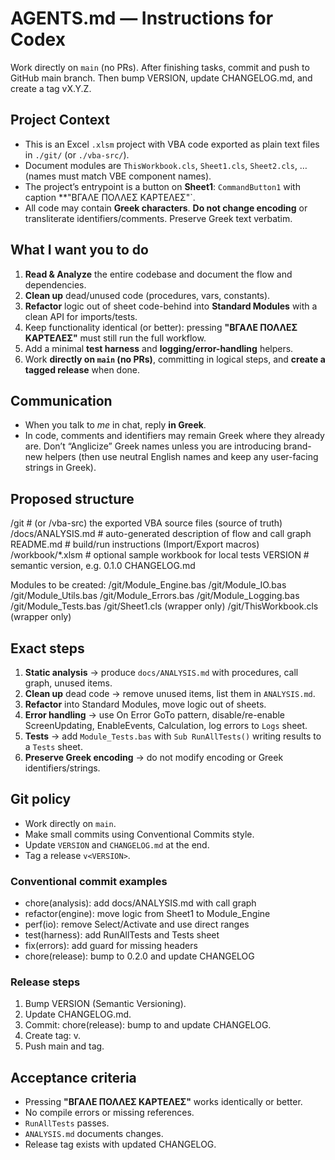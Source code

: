 # AGENTS.md — Instructions for Codex

Work directly on `main` (no PRs).
After finishing tasks, commit and push to GitHub main branch.
Then bump VERSION, update CHANGELOG.md, and create a tag vX.Y.Z.


## Project Context
- This is an Excel `.xlsm` project with VBA code exported as plain text files in `./git/` (or `./vba-src/`).
- Document modules are `ThisWorkbook.cls`, `Sheet1.cls`, `Sheet2.cls`, … (names must match VBE component names).
- The project’s entrypoint is a button on **Sheet1**: `CommandButton1` with caption **"ΒΓΑΛΕ ΠΟΛΛΕΣ ΚΑΡΤΕΛΕΣ"`.
- All code may contain **Greek characters**. **Do not change encoding** or transliterate identifiers/comments. Preserve Greek text verbatim.

## What I want you to do
1) **Read & Analyze** the entire codebase and document the flow and dependencies.
2) **Clean up** dead/unused code (procedures, vars, constants).
3) **Refactor** logic out of sheet code-behind into **Standard Modules** with a clean API for imports/tests.
4) Keep functionality identical (or better): pressing **"ΒΓΑΛΕ ΠΟΛΛΕΣ ΚΑΡΤΕΛΕΣ"** must still run the full workflow.
5) Add a minimal **test harness** and **logging/error-handling** helpers.
6) Work **directly on `main` (no PRs)**, committing in logical steps, and **create a tagged release** when done.

## Communication
- When you talk to *me* in chat, reply **in Greek**.
- In code, comments and identifiers may remain Greek where they already are. Don’t “Anglicize” Greek names unless you are introducing brand-new helpers (then use neutral English names and keep any user-facing strings in Greek).

## Proposed structure
/git                   # (or /vba-src) the exported VBA source files (source of truth)
/docs/ANALYSIS.md      # auto-generated description of flow and call graph
README.md              # build/run instructions (Import/Export macros)
/workbook/*.xlsm       # optional sample workbook for local tests
VERSION                # semantic version, e.g. 0.1.0
CHANGELOG.md

Modules to be created:
/git/Module_Engine.bas
/git/Module_IO.bas
/git/Module_Utils.bas
/git/Module_Errors.bas
/git/Module_Logging.bas
/git/Module_Tests.bas
/git/Sheet1.cls (wrapper only)
/git/ThisWorkbook.cls (wrapper only)

## Exact steps
1. **Static analysis** → produce `docs/ANALYSIS.md` with procedures, call graph, unused items.
2. **Clean up** dead code → remove unused items, list them in `ANALYSIS.md`.
3. **Refactor** into Standard Modules, move logic out of sheets.
4. **Error handling** → use On Error GoTo pattern, disable/re-enable ScreenUpdating, EnableEvents, Calculation, log errors to `Logs` sheet.
5. **Tests** → add `Module_Tests.bas` with `Sub RunAllTests()` writing results to a `Tests` sheet.
6. **Preserve Greek encoding** → do not modify encoding or Greek identifiers/strings.

## Git policy
- Work directly on `main`.
- Make small commits using Conventional Commits style.
- Update `VERSION` and `CHANGELOG.md` at the end.
- Tag a release `v<VERSION>`.

### Conventional commit examples
- chore(analysis): add docs/ANALYSIS.md with call graph
- refactor(engine): move logic from Sheet1 to Module_Engine
- perf(io): remove Select/Activate and use direct ranges
- test(harness): add RunAllTests and Tests sheet
- fix(errors): add guard for missing headers
- chore(release): bump to 0.2.0 and update CHANGELOG

### Release steps
1. Bump VERSION (Semantic Versioning).
2. Update CHANGELOG.md.
3. Commit: chore(release): bump to <VERSION> and update CHANGELOG.
4. Create tag: v<VERSION>.
5. Push main and tag.

## Acceptance criteria
- Pressing **"ΒΓΑΛΕ ΠΟΛΛΕΣ ΚΑΡΤΕΛΕΣ"** works identically or better.
- No compile errors or missing references.
- `RunAllTests` passes.
- `ANALYSIS.md` documents changes.
- Release tag exists with updated CHANGELOG.
